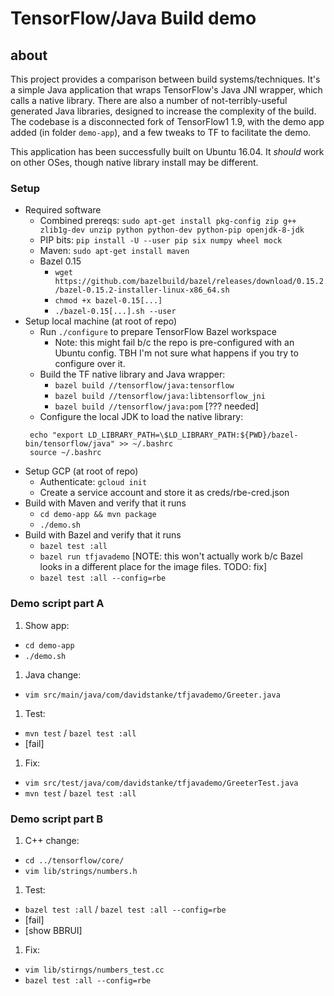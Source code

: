 # TensorFlow/Java Build demo

## about
This project provides a comparison between build systems/techniques. It's a simple Java application that wraps TensorFlow's Java JNI wrapper, which calls a native library. There are also a number of not-terribly-useful generated Java libraries, designed to increase the complexity of the build. The codebase is a disconnected fork of TensorFlow1 1.9, with the demo app added (in folder `demo-app`), and a few tweaks to TF to facilitate the demo.

This application has been successfully built on Ubuntu 16.04. It _should_ work on other OSes, though native library install may be different.

### Setup
* Required software
  * Combined prereqs: `sudo apt-get install pkg-config zip g++ zlib1g-dev unzip python python-dev python-pip openjdk-8-jdk`
  * PIP bits: `pip install -U --user pip six numpy wheel mock`
  * Maven: `sudo apt-get install maven`
  * Bazel 0.15
    * `wget https://github.com/bazelbuild/bazel/releases/download/0.15.2/bazel-0.15.2-installer-linux-x86_64.sh`
    * `chmod +x bazel-0.15[...]`
    * `./bazel-0.15[...].sh --user`
* Setup local machine (at root of repo)
  * Run `./configure` to prepare TensorFlow Bazel workspace
    * Note: this might fail b/c the repo is pre-configured with an Ubuntu config. TBH I'm not sure what happens if you try to configure over it.
  * Build the TF native library and Java wrapper: 
    * `bazel build //tensorflow/java:tensorflow`
    * `bazel build //tensorflow/java:libtensorflow_jni`
    * `bazel build //tensorflow/java:pom` [??? needed]
  * Configure the local JDK to load the native library:
   ```
    echo "export LD_LIBRARY_PATH=\$LD_LIBRARY_PATH:${PWD}/bazel-bin/tensorflow/java" >> ~/.bashrc
    source ~/.bashrc
    ``` 
* Setup GCP (at root of repo)
  * Authenticate: `gcloud init`
  * Create a service account and store it as creds/rbe-cred.json
* Build with Maven and verify that it runs
  * `cd demo-app && mvn package`
  * `./demo.sh`
* Build with Bazel and verify that it runs
  * `bazel test :all`
  * `bazel run tfjavademo` [NOTE: this won't actually work b/c Bazel looks in a different place for the image files. TODO: fix]
  * `bazel test :all --config=rbe`

### Demo script part A
1. Show app:
  * `cd demo-app`
  * `./demo.sh`
1. Java change:
  * `vim src/main/java/com/davidstanke/tfjavademo/Greeter.java`
1. Test:
  * `mvn test` / `bazel test :all` 
  * [fail]
1. Fix:
  * `vim src/test/java/com/davidstanke/tfjavademo/GreeterTest.java`
  * `mvn test` / `bazel test :all`

### Demo script part B
1. C++ change:
  * `cd ../tensorflow/core/`
  * `vim lib/strings/numbers.h`
1. Test:  
  * `bazel test :all` / `bazel test :all --config=rbe`
  * [fail]
  * [show BBRUI]
1. Fix:
  * `vim lib/stirngs/numbers_test.cc`
  * `bazel test :all --config=rbe`